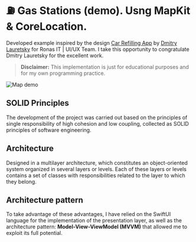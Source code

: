 # ⛽️ Gas Stations (demo). Usng MapKit & CoreLocation.

Developed example inspired by the design [Car Refilling App](https://dribbble.com/shots/17058858-Car-Refilling-App?utm_source=Clipboard_Shot&utm_campaign=dlauretsky&utm_content=Car%20Refilling%20App&utm_medium=Social_Share&utm_source=Clipboard_Shot&utm_campaign=dlauretsky&utm_content=Car%20Refilling%20App&utm_medium=Social_Share) by [Dmitry Lauretsky](https://dribbble.com/dlauretsky) for Ronas IT | UI/UX Team. I take this opportunity to congratulate Dmitry Lauretsky for the excellent work.

> **Disclaimer:** This implementation is just for educational purposes and for my own programming practice.

![Map demo](map-demo.gif)

## SOLID Principles
The development of the project was carried out based on the principles of single responsibility of high cohesion and low coupling, collected as SOLID principles of software engineering. 

## Architecture
Designed in a multilayer architecture, which constitutes an object-oriented system organized in several layers or levels. Each of these layers or levels contains a set of classes with responsibilities related to the layer to which they belong.  

## Architecture pattern
To take advantage of these advantages, I have relied on the SwiftUI language for the implementation of the presentation layer, as well as the architecture pattern: **Model-View-ViewModel (MVVM)** that allowed me to exploit its full potential.
